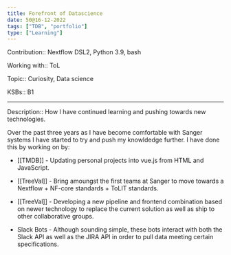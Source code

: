 ```yaml
---
title: Forefront of Datascience
date: 50@16-12-2022
tags: ["TDB", "portfolio"]
type: ["Learning"]
---
```


Contribution:: Nextflow DSL2, Python 3.9, bash

Working with:: ToL

Topic:: Curiosity, Data science

KSBs:: B1

---

Description:: How I have continued learning and pushing towards new technologies.

Over the past three years as I have become comfortable with Sanger systems I have started to try and push my knowldedge further. I have done this by working on by:

- [[TMDB]] - Updating personal projects into vue.js from HTML and JavaScript. 

- [[TreeVal]] - Bring amoungst the first teams at Sanger to move towards a Nextflow + NF-core standards + ToLIT standards.

- [[TreeVal]] - Developing a new pipeline and frontend combination based on newer technology to replace the current solution as well as ship to other collaborative groups.

- Slack Bots - Although sounding simple, these bots interact with both the Slack API as well as the JIRA API in order to pull data meeting certain specifications.